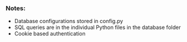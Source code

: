 ### Notes:

- Database configurations stored in config.py
- SQL queries are in the individual Python files in the database folder
- Cookie based authentication
